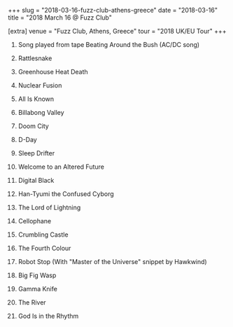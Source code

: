 +++
slug = "2018-03-16-fuzz-club-athens-greece"
date = "2018-03-16"
title = "2018 March 16 @ Fuzz Club"

[extra]
venue = "Fuzz Club, Athens, Greece"
tour = "2018 UK/EU Tour"
+++


 1. Song played from tape
    Beating Around the Bush
    (AC/DC song)

 2. Rattlesnake

 3. Greenhouse Heat Death

 4. Nuclear Fusion

 5. All Is Known

 6. Billabong Valley

 7. Doom City

 8. D-Day

 9. Sleep Drifter

10. Welcome to an Altered Future

11. Digital Black

12. Han-Tyumi the Confused Cyborg

13. The Lord of Lightning

14. Cellophane

15. Crumbling Castle

16. The Fourth Colour

17. Robot Stop
    (With "Master of the Universe" snippet by Hawkwind)

18. Big Fig Wasp

19. Gamma Knife

20. The River

21. God Is in the Rhythm


